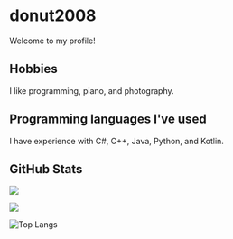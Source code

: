 # donut2008
Welcome to my profile!

## Hobbies
I like programming, piano, and photography.

## Programming languages I've used
I have experience with C#, C++, Java, Python, and Kotlin.

## GitHub Stats
 
<p>
 
<a href="https://github.com/donut2008/donut2008">
 
<img src="https://github-readme-stats.vercel.app/api?username=donut2008&show_icons=true&theme=dark"/>
 
</a>

</p>

<p>
 
<img src="https://github-readme-streak-stats.herokuapp.com?user=donut2008&theme=dark">

</p>

<p>
 
<img src="https://github-readme-stats.vercel.app/api/top-langs/?username=donut2008&theme=dark" alt="Top Langs">
 
</p>
